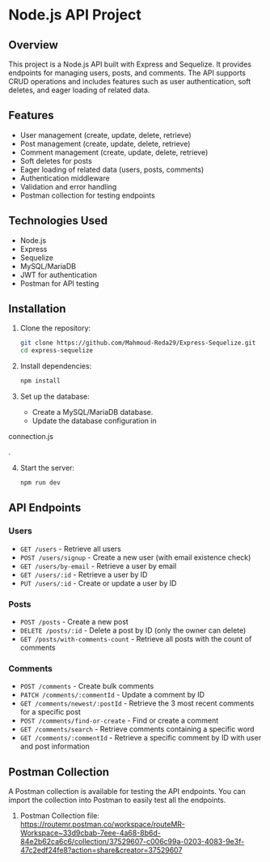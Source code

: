 
# Node.js API Project

## Overview

This project is a Node.js API built with Express and Sequelize. It provides endpoints for managing users, posts, and comments. The API supports CRUD operations and includes features such as user authentication, soft deletes, and eager loading of related data.

## Features

- User management (create, update, delete, retrieve)
- Post management (create, update, delete, retrieve)
- Comment management (create, update, delete, retrieve)
- Soft deletes for posts
- Eager loading of related data (users, posts, comments)
- Authentication middleware
- Validation and error handling
- Postman collection for testing endpoints

## Technologies Used

- Node.js
- Express
- Sequelize
- MySQL/MariaDB
- JWT for authentication
- Postman for API testing

## Installation

1. Clone the repository:
   ```sh
   git clone https://github.com/Mahmoud-Reda29/Express-Sequelize.git
   cd express-sequelize
   ```

2. Install dependencies:
   ```sh
   npm install
   ```

3. Set up the database:
   - Create a MySQL/MariaDB database.
   - Update the database configuration in 

connection.js

.

4. Start the server:
   ```sh
   npm run dev
   ```

## API Endpoints

### Users

- `GET /users` - Retrieve all users
- `POST /users/signup` - Create a new user (with email existence check)
- `GET /users/by-email` - Retrieve a user by email
- `GET /users/:id` - Retrieve a user by ID
- `PUT /users/:id` - Create or update a user by ID

### Posts

- `POST /posts` - Create a new post
- `DELETE /posts/:id` - Delete a post by ID (only the owner can delete)
- `GET /posts/with-comments-count` - Retrieve all posts with the count of comments

### Comments

- `POST /comments` - Create bulk comments
- `PATCH /comments/:commentId` - Update a comment by ID
- `GET /comments/newest/:postId` - Retrieve the 3 most recent comments for a specific post
- `POST /comments/find-or-create` - Find or create a comment
- `GET /comments/search` - Retrieve comments containing a specific word
- `GET /comments/:commentId` - Retrieve a specific comment by ID with user and post information

## Postman Collection

A Postman collection is available for testing the API endpoints. You can import the collection into Postman to easily test all the endpoints.

1. Postman Collection file: https://routemr.postman.co/workspace/routeMR-Workspace~33d9cbab-7eee-4a68-8b6d-84e2b62ca6c6/collection/37529607-c006c99a-0203-4083-9e3f-47c2edf24fe8?action=share&creator=37529607





